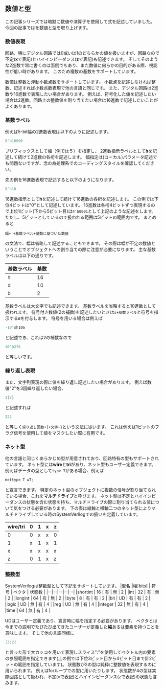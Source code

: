## 数値と型

この記事シリーズでは暗黙に数値や演算子を使用して式を記述していました。
今回の記事ではを数値と型を取り上げます。

### 数値表現

回路、特にデジタル回路では0或いは1のどちらかの値を扱いますが、回路なので不定(**x**で表記)とハイインピーダンス(**z**で表記)も記述できます。
そしてそのような2進数で常に書くのは面倒でもあり、また数値に何らかの目的がある際、視認性が低い時があります。
このため複数の基数をサポートしています。

数値は整数と浮動小数点数をサポートしています。
小数点を記述しなければ整数、記述すれば小数点数表現で他の言語と同じです。
また、デジタル回路は2進数や16進数で表現したい場合があります。
例えば、符号化した値を記述したい場合は2進数、回路上の整数値を割り当てたい場合は16進数で記述したいことがよくあります。

### 基数ラベル

例えば5-bit幅の2進数表現は以下のように記述します。
```verilog
5'b10000
```
プリフィックスとして幅（例では５）を指定し、 2進数指示ラベルとして**b**を記述して続けて2進数の各桁を記述します。
幅指定は(ローカル)パラメータ記述でも問題ないですが、念の為処理系でのコーディングスタイルを確認してください。

先の例を16進数表現で記述すると以下のようになります。
```verilog
5'h10
```
16進数指示として**h**を記述して続けて16進数の各桁を記述します。
この例では下位4ビットは"0"として記述しています。
16進数は各桁4ビットずつ表現するので上位1ビット(下から5ビット目)は```4'b0001```として上記のような記述をします。
ただし、5ビットとしているので扱われる範囲は5ビットの範囲内です。
まとめると
```
幅+'+基数ラベル+基数に基づいた数値
```
の文法で、幅は省略して記述することもできます。
その際は幅が不定の数値ということでオブジェクトへの割り当ての際に注意が必要になります。
主な基数ラベルは以下の通りです。

|基数ラベル|基数|
|--------|---|
| h      | 16|
| d      | 10|
| b      |  2|

基数ラベルは大文字でも記述できます。
基数ラベルを省略すると10進数として扱われます。
符号付き数値(2の補数)を記述したいときは```s+基数ラベル```と符号を指示する**s**を付与します。
符号を用いる場合は例えば
```verilog
-10'sh10a
````
と記述でき、これは2の補数なので
```verilog
10'h2f6
````
と等しいです。
### 繰り返し表現

また、文字列表現の際に値を繰り返し記述したい場合があります。
例えば数値"2"を3回繰り返したい場合、
```verilog
3{2}
````
と記述すれば
```verilog
222
````
と等しく```繰り返し回数+{+文字+}```という文法に従います。
これは例えば1ビットのフラグ信号を使用して値をマスクしたい際に有用です。

### ネット型
他の言語と同じくあらかじめ型が用意されており、回路特有の型もサポートされています。
ネット型には**wire**と**tri**があり、ネット型もユーザー定義できます。
例えばデータの型として```type T```がある場合、例えば
```verilog
nettype T wT;
```
と宣言できます。
特定のネット型のオブジェクトに複数の信号が割り当てられている場合、これを**マルチドライブ**と呼びます。
ネット型は不定とハイインピーダンスの状態を含む状態を持ち、マルチドライブの際に割り当てられる値について気をつける必要があります。
下の表は縦軸と横軸二つのネット型によりマルチドライブしている時のSystemVerilogでの扱いを定義しています。

|wire/tri   | 0 | 1 | x | z |
|-|-|-|-|-|
| 0 | 0 | x | x | 0 |
| 1 | x | 1 | x | 1 |
| x | x | x | x | x |
| z | 0 | 1 | x | z |

### 整数型
SystemVerilogは整数型として下記をサポートしています。
|型名        |幅[bits] | 符号 | ベクタ | 状態数 |
|--|--|--|--|--|
|shortint   | 16    | 有    | 無    | 2 |
|int        | 32    | 有    | 無    | 2 |
|longint    | 64    | 有    | 無    | 2 |
|byte       | 8     | 有    | 有    | 2 |
|bit        | UD    | 有    | 有    | 2 |
|logic      | UD    | 無    | 有    | 4 |
|reg        | UD    | 無    | 有    | 4 |
|integer    | 32    | 無    | 有    | 4 |
|time       | 64    | 無    | 有    | 4 |

UDはユーザー定義であり、宣言時に幅を指定する必要があります。
ベクタとは今までの説明でたびたび出てきたユーザーが定義した**幅**あるは要素を持つことを意味します。
そして他の言語同様に
```verilog
[3:2]
```
と言った形で大カッコを用いて表現しスライス":"を使用してベクトル内の要素の参照範囲を指定できます(上の例では下位3ビット目から4ビット目まで計2ビットの範囲を指定しています)。
状態数が2の型は純粋に整数値を表現するのに用いられます。
例えばforループでの型に用いたりします。
状態数が4の型は実際回路として扱われ、不定(xで表記)とハイインピーダンス(zで表記)の状態も含みます。
